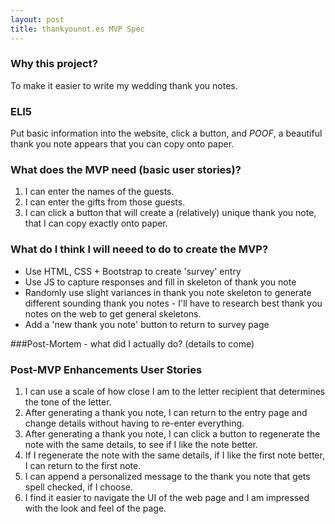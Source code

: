 ```yaml
---
layout: post
title: thankyounot.es MVP Spec
---
```


### Why this project?
To make it easier to write my wedding thank you notes.

### ELI5
Put basic information into the website, click a button, and _POOF_, a beautiful thank you note appears that you can copy onto paper.

### What does the MVP need (basic user stories)?
1. I can enter the names of the guests.
2. I can enter the gifts from those guests.
3. I can click a button that will create a (relatively) unique thank you note, that I can copy exactly onto paper.   

### What do I think I will neeed to do to create the MVP?
* Use HTML, CSS + Bootstrap to create 'survey' entry
* Use JS to capture responses and fill in skeleton of thank you note
* Randomly use slight variances in thank you note skeleton to generate different sounding thank you notes - I'll have to research best thank you notes on the web to get general skeletons.
* Add a 'new thank you note' button to return to survey page

###Post-Mortem - what did I actually do?
(details to come)


### Post-MVP Enhancements User Stories
1. I can use a scale of how close I am to the letter recipient that determines the tone of the letter.
2. After generating a thank you note, I can return to the entry page and change details without having to re-enter everything.
3. After generating a thank you note, I can click a button to regenerate the note with the same details, to see if I like the note better.
4. If I regenerate the note with the same details, if I like the first note better, I can return to the first note.
5. I can append a personalized message to the thank you note that gets spell checked, if I choose.
6. I find it easier to navigate the UI of the web page and I am impressed with the look and feel of the page.
